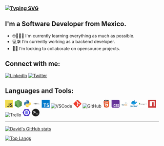 ### [![Typing SVG](https://readme-typing-svg.herokuapp.com/?lines=Hi+there,+I'm+David+Hilera+👋&vCenter=true&size=32&color=288BA8&duration=5000&width=800)](https://www.linkedin.com/in/davidhilera/)
## I'm a Software Developer from Mexico.
- 🤓🧑🏽‍💻 I'm currently learning everything as much as possible.
- 💻🛠️ I’m currently working as a backend developer.
- 👯👯 I’m looking to collaborate on opensource projects.

## Connect with me:
[<img
  aling="left"
  src="https://www.linkedin.com/favicon.ico"
  alt="LinkedIn"
  width="22"
/>](https://www.linkedin.com/in/davidhilera/)
[<img
  aling="left"
  src="https://twitter.com/favicon.ico"
  alt="Twitter"
  width="22"
/>](https://twitter.com/_deiviiss)


## Languages and Tools:
<img
  aling="left"
  src="https://raw.githubusercontent.com/github/explore/80688e429a7d4ef2fca1e82350fe8e3517d3494d/topics/javascript/javascript.png"
  alt="Javascript"
  width="26"
/>
<img
  aling="left"
  src="https://raw.githubusercontent.com/github/explore/80688e429a7d4ef2fca1e82350fe8e3517d3494d/topics/nodejs/nodejs.png"
  alt="NodeJS"
  width="26"
/>
<img
  align=""
  src="https://raw.githubusercontent.com/github/explore/master/topics/python/python.png"
  alt="Python"
  width="26"
/>
<img
  align=""
  src="https://raw.githubusercontent.com/github/explore/master/topics/nextjs/nextjs.png"
  alt="Next.js"
  width="26"
/>
<img
  align=""
  src="https://raw.githubusercontent.com/github/explore/master/topics/typescript/typescript.png"
  alt="TypeScript"
  width="26"
/>
<img
  aling="left"
  src="https://code.visualstudio.com/favicon.ico"
  alt="VSCode"
  width="26"
/>
<img
  aling="left"
  src="https://raw.githubusercontent.com/github/explore/80688e429a7d4ef2fca1e82350fe8e3517d3494d/topics/git/git.png"
  alt="git"
  width="26"
/>
<img
  aling="left"
  src="https://github.com/fluidicon.png"
  alt="GitHub"
  width="26"
/>
<img
  aling="left"
  src="https://raw.githubusercontent.com/github/explore/80688e429a7d4ef2fca1e82350fe8e3517d3494d/topics/html/html.png"
  alt="HTML5"
  width="26"
/>
<img
  aling="left"
  src="https://raw.githubusercontent.com/github/explore/80688e429a7d4ef2fca1e82350fe8e3517d3494d/topics/css/css.png"
  alt="CSS3"
  width="26"
/>
<img
  aling="left"
  src="https://raw.githubusercontent.com/github/explore/80688e429a7d4ef2fca1e82350fe8e3517d3494d/topics/mysql/mysql.png"
  alt="MySQL"
  width="26"
/>
<img
  aling="left"
  src="https://raw.githubusercontent.com/github/explore/80688e429a7d4ef2fca1e82350fe8e3517d3494d/topics/docker/docker.png"
  alt="Docker"
  width="26"
/>
<img
  aling="left"
  src="https://raw.githubusercontent.com/github/explore/80688e429a7d4ef2fca1e82350fe8e3517d3494d/topics/mongodb/mongodb.png"
  alt="MongoDB"
  width="26"
/>
<img
  aling="left"
  src="https://raw.githubusercontent.com/github/explore/80688e429a7d4ef2fca1e82350fe8e3517d3494d/topics/npm/npm.png"
  alt="NPM"
  width="26"
/>
<img
  aling="left"
  src="https://asana.com/favicon.ico"
  alt="Trello"
  width="26"
/>
<img
  aling="left"
  src="https://raw.githubusercontent.com/github/explore/80688e429a7d4ef2fca1e82350fe8e3517d3494d/topics/eslint/eslint.png"
  alt="ESLint"
  width="26"
/>
<img
  aling="left"
  src="https://raw.githubusercontent.com/github/explore/d92924b1d925bb134e308bd29c9de6c302ed3beb/topics/terminal/terminal.png"
  alt="Terminal"
  width="26"
/>

---

[![David's GitHub stats](https://github-readme-stats.vercel.app/api?username=deiviiss&show_icons=true&theme=radical&count_private=true)](https://github.com/deiviiss)

[![Top Langs](https://github-readme-stats.vercel.app/api/top-langs/?username=deiviiss&layout=compact&theme=radical)](https://github.com/deiviiss)


